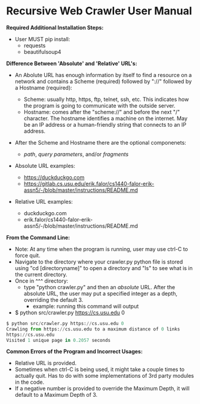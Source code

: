 # Recursive Web Crawler User Manual

**Required Additional Installation Steps:**
* User MUST pip install:
  * requests
  * beautifulsoup4

**Difference Between 'Absolute' and 'Relative' URL's:**
* An Abolute URL has enough information by itself to find a resource on a network and contains a Scheme (required) followed by "://" followed by a Hostname (required):
  * Scheme: usually http, https, ftp, telnet, ssh, etc. This indicates how the program is going to communicate with the outside server.
  * Hostname: comes after the "scheme://" and before the next "/" character. The hostname identifies a machine on the internet. May be an IP address or a human-friendly string that connects to an IP address.
* After the Scheme and Hostname there are the optional componenets:
  * *path*, *query parameters*, and/or *fragments*

* Absolute URL examples:
  * https://duckduckgo.com
  * https://gitlab.cs.usu.edu/erik.falor/cs1440-falor-erik-assn5/-/blob/master/instructions/README.md
* Relative URL examples:
  * duckduckgo.com
  * erik.falor/cs1440-falor-erik-assn5/-/blob/master/instructions/README.md


**From the Command Line:**
* Note: At any time when the program is running, user may use ctrl-C to force quit.
* Navigate to the directory where your crawler.py python file is stored using "cd [directoryname]" to open a directory and "ls" to see what is in the current directory.
* Once in ^^^ directory:
  * type "python crawler.py" and then an *absolute* URL. After the absolute URL, the user may put a specified integer as a depth, overriding the default 3.
    * example: running this command will output
* $ python src/crawler.py https://cs.usu.edu 0

```python
$ python src/crawler.py https://cs.usu.edu 0
Crawling from https://cs.usu.edu to a maximum distance of 0 links
https://cs.usu.edu
Visited 1 unique page in 0.2057 seconds
```
**Common Errors of the Program and Incorrect Usages:**
* Relative URL is provided.
* Sometimes when ctrl-C is being used, it might take a couple times to actually quit. Has to do with some implementations of 3rd party modules in the code.
* If a negative number is provided to override the Maximum Depth, it will default to a Maximum Depth of 3.



